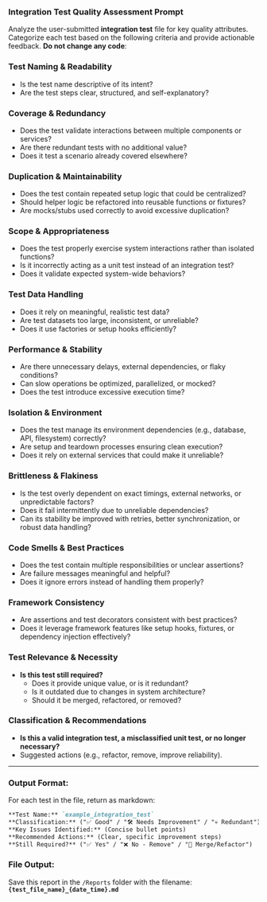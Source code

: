 ### **Integration Test Quality Assessment Prompt**

Analyze the user-submitted **integration test** file for key quality attributes. Categorize each test based on the following criteria and provide actionable feedback. **Do not change any code**:

### **Test Naming & Readability**
- Is the test name descriptive of its intent?
- Are the test steps clear, structured, and self-explanatory?

### **Coverage & Redundancy**
- Does the test validate interactions between multiple components or services?
- Are there redundant tests with no additional value?
- Does it test a scenario already covered elsewhere?

### **Duplication & Maintainability**
- Does the test contain repeated setup logic that could be centralized?
- Should helper logic be refactored into reusable functions or fixtures?
- Are mocks/stubs used correctly to avoid excessive duplication?

### **Scope & Appropriateness**
- Does the test properly exercise system interactions rather than isolated functions?
- Is it incorrectly acting as a unit test instead of an integration test?
- Does it validate expected system-wide behaviors?

### **Test Data Handling**
- Does it rely on meaningful, realistic test data?
- Are test datasets too large, inconsistent, or unreliable?
- Does it use factories or setup hooks efficiently?

### **Performance & Stability**
- Are there unnecessary delays, external dependencies, or flaky conditions?
- Can slow operations be optimized, parallelized, or mocked?
- Does the test introduce excessive execution time?

### **Isolation & Environment**
- Does the test manage its environment dependencies (e.g., database, API, filesystem) correctly?
- Are setup and teardown processes ensuring clean execution?
- Does it rely on external services that could make it unreliable?

### **Brittleness & Flakiness**
- Is the test overly dependent on exact timings, external networks, or unpredictable factors?
- Does it fail intermittently due to unreliable dependencies?
- Can its stability be improved with retries, better synchronization, or robust data handling?

### **Code Smells & Best Practices**
- Does the test contain multiple responsibilities or unclear assertions?
- Are failure messages meaningful and helpful?
- Does it ignore errors instead of handling them properly?

### **Framework Consistency**
- Are assertions and test decorators consistent with best practices?
- Does it leverage framework features like setup hooks, fixtures, or dependency injection effectively?

### **Test Relevance & Necessity**
- **Is this test still required?**  
  - Does it provide unique value, or is it redundant?
  - Is it outdated due to changes in system architecture?
  - Should it be merged, refactored, or removed?

### **Classification & Recommendations**
- **Is this a valid integration test, a misclassified unit test, or no longer necessary?**
- Suggested actions (e.g., refactor, remove, improve reliability).

---

### **Output Format:**
For each test in the file, return as markdown:

```markdown
**Test Name:** `example_integration_test`
**Classification:** ("✅ Good" / "🛠️ Needs Improvement" / "💀 Redundant")
**Key Issues Identified:** (Concise bullet points)
**Recommended Actions:** (Clear, specific improvement steps)
**Still Required?** ("✅ Yes" / "❌ No - Remove" / "🔄 Merge/Refactor")
```

### **File Output:**
Save this report in the `/Reports` folder with the filename:  
**`{test_file_name}_{date_time}.md`**
